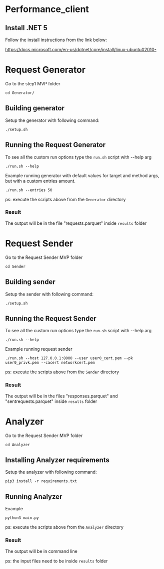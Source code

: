 # Performance_client



## Install .NET 5 

Follow the install instructions from the link below:

https://docs.microsoft.com/en-us/dotnet/core/install/linux-ubuntu#2010-

# Request Generator

Go to the step1 MVP folder
```
cd Generator/
```

## Building generator
Setup the generator with following command:
```
./setup.sh
```

## Running the Request Generator
To see all the custom run options type the ``run.sh`` script with --help arg
```
./run.sh --help
```
Example running generator with default values for target and method args, but with a custom entries amount.
```
./run.sh --entries 50
```

ps: execute the scripts above from the ``Generator`` directory

### Result

The output will be in the file "requests.parquet" inside ``results`` folder

# Request Sender
Go to the Request Sender MVP folder
```
cd Sender
```

## Building sender
Setup the sender with following command:
```
./setup.sh
```

## Running the Request Sender
To see all the custom run options type the ``run.sh`` script with --help arg
```
./run.sh --help
```

Example running request sender
```
./run.sh --host 127.0.0.1:8000 --user user0_cert.pem --pk user0_privk.pem --cacert networkcert.pem
```

ps: execute the scripts above from the ``Sender`` directory

### Result

The output will be in the files "responses.parquet" and "sentrequests.parquet" inside ``results`` folder

# Analyzer

Go to the Request Sender MVP folder
```
cd Analyzer
```

## Installing Analyzer requirements
Setup the analyzer with following command:
```
pip3 install -r requirements.txt
```

## Running Analyzer
Example
```
python3 main.py
```

ps: execute the scripts above from the ``Analyzer`` directory

### Result

The output will be in command line

ps: the input files need to be inside ``results`` folder

